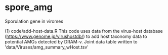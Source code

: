 # spore_amg
Sporulation gene in viromes

(1) code/add-host-data.R
This code uses data from the virus-host database (https://www.genome.jp/virushostdb/) to add host taxonomy data to potential AMGs detected by DRAM-v. Joint data table written to 'data/Viruses/amg_summary_wHost.tsv' 
